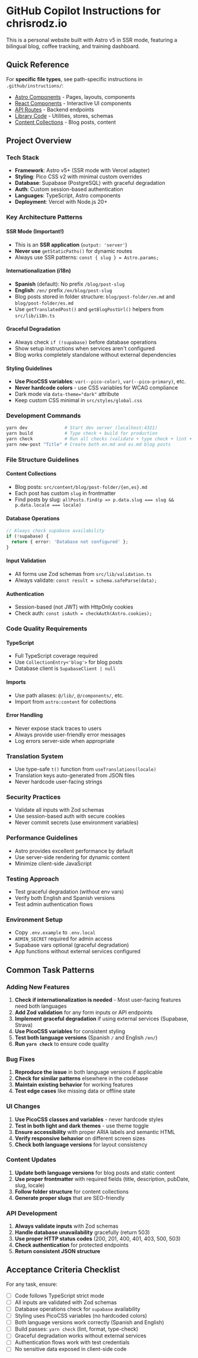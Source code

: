 # GitHub Copilot Instructions for chrisrodz.io

This is a personal website built with Astro v5 in SSR mode, featuring a bilingual blog, coffee tracking, and training dashboard.

## Quick Reference

For **specific file types**, see path-specific instructions in `.github/instructions/`:

- [Astro Components](instructions/astro-components.instructions.md) - Pages, layouts, components
- [React Components](instructions/react-components.instructions.md) - Interactive UI components
- [API Routes](instructions/api-routes.instructions.md) - Backend endpoints
- [Library Code](instructions/library-code.instructions.md) - Utilities, stores, schemas
- [Content Collections](instructions/content-collections.instructions.md) - Blog posts, content

## Project Overview

### Tech Stack

- **Framework**: Astro v5+ (SSR mode with Vercel adapter)
- **Styling**: Pico CSS v2 with minimal custom overrides
- **Database**: Supabase (PostgreSQL) with graceful degradation
- **Auth**: Custom session-based authentication
- **Languages**: TypeScript, Astro components
- **Deployment**: Vercel with Node.js 20+

### Key Architecture Patterns

#### SSR Mode (Important!)

- This is an **SSR application** (`output: 'server'`)
- **Never use** `getStaticPaths()` for dynamic routes
- Always use SSR patterns: `const { slug } = Astro.params;`

#### Internationalization (i18n)

- **Spanish** (default): No prefix `/blog/post-slug`
- **English**: `/en/` prefix `/en/blog/post-slug`
- Blog posts stored in folder structure: `blog/post-folder/en.md` and `blog/post-folder/es.md`
- Use `getTranslatedPost()` and `getBlogPostUrl()` helpers from `src/lib/i18n.ts`

#### Graceful Degradation

- Always check `if (!supabase)` before database operations
- Show setup instructions when services aren't configured
- Blog works completely standalone without external dependencies

#### Styling Guidelines

- **Use PicoCSS variables**: `var(--pico-color)`, `var(--pico-primary)`, etc.
- **Never hardcode colors** - use CSS variables for WCAG compliance
- Dark mode via `data-theme="dark"` attribute
- Keep custom CSS minimal in `src/styles/global.css`

### Development Commands

```bash
yarn dev              # Start dev server (localhost:4321)
yarn build            # Type check + build for production
yarn check            # Run all checks (validate + type check + lint + format)
yarn new-post "Title" # Create both en.md and es.md blog posts
```

### File Structure Guidelines

#### Content Collections

- Blog posts: `src/content/blog/post-folder/{en,es}.md`
- Each post has custom `slug` in frontmatter
- Find posts by slug: `allPosts.find(p => p.data.slug === slug && p.data.locale === locale)`

#### Database Operations

```typescript
// Always check supabase availability
if (!supabase) {
  return { error: 'Database not configured' };
}
```

#### Input Validation

- All forms use Zod schemas from `src/lib/validation.ts`
- Always validate: `const result = schema.safeParse(data);`

#### Authentication

- Session-based (not JWT) with HttpOnly cookies
- Check auth: `const isAuth = checkAuth(Astro.cookies);`

### Code Quality Requirements

#### TypeScript

- Full TypeScript coverage required
- Use `CollectionEntry<'blog'>` for blog posts
- Database client is `SupabaseClient | null`

#### Imports

- Use path aliases: `@/lib/`, `@/components/`, etc.
- Import from `astro:content` for collections

#### Error Handling

- Never expose stack traces to users
- Always provide user-friendly error messages
- Log errors server-side when appropriate

### Translation System

- Use type-safe `t()` function from `useTranslations(locale)`
- Translation keys auto-generated from JSON files
- Never hardcode user-facing strings

### Security Practices

- Validate all inputs with Zod schemas
- Use session-based auth with secure cookies
- Never commit secrets (use environment variables)

### Performance Guidelines

- Astro provides excellent performance by default
- Use server-side rendering for dynamic content
- Minimize client-side JavaScript

### Testing Approach

- Test graceful degradation (without env vars)
- Verify both English and Spanish versions
- Test admin authentication flows

### Environment Setup

- Copy `.env.example` to `.env.local`
- `ADMIN_SECRET` required for admin access
- Supabase vars optional (graceful degradation)
- App functions without external services configured

## Common Task Patterns

### Adding New Features

1. **Check if internationalization is needed** - Most user-facing features need both languages
2. **Add Zod validation** for any form inputs or API endpoints
3. **Implement graceful degradation** if using external services (Supabase, Strava)
4. **Use PicoCSS variables** for consistent styling
5. **Test both language versions** (Spanish `/` and English `/en/`)
6. **Run `yarn check`** to ensure code quality

### Bug Fixes

1. **Reproduce the issue** in both language versions if applicable
2. **Check for similar patterns** elsewhere in the codebase
3. **Maintain existing behavior** for working features
4. **Test edge cases** like missing data or offline state

### UI Changes

1. **Use PicoCSS classes and variables** - never hardcode styles
2. **Test in both light and dark themes** - use theme toggle
3. **Ensure accessibility** with proper ARIA labels and semantic HTML
4. **Verify responsive behavior** on different screen sizes
5. **Check both language versions** for layout consistency

### Content Updates

1. **Update both language versions** for blog posts and static content
2. **Use proper frontmatter** with required fields (title, description, pubDate, slug, locale)
3. **Follow folder structure** for content collections
4. **Generate proper slugs** that are SEO-friendly

### API Development

1. **Always validate inputs** with Zod schemas
2. **Handle database unavailability** gracefully (return 503)
3. **Use proper HTTP status codes** (200, 201, 400, 401, 403, 500, 503)
4. **Check authentication** for protected endpoints
5. **Return consistent JSON structure**

## Acceptance Criteria Checklist

For any task, ensure:

- [ ] Code follows TypeScript strict mode
- [ ] All inputs are validated with Zod schemas
- [ ] Database operations check for `supabase` availability
- [ ] Styling uses PicoCSS variables (no hardcoded colors)
- [ ] Both language versions work correctly (Spanish and English)
- [ ] Build passes: `yarn check` (lint, format, type-check)
- [ ] Graceful degradation works without external services
- [ ] Authentication flows work with test credentials
- [ ] No sensitive data exposed in client-side code
